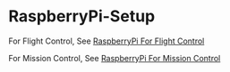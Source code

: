 # RaspberryPi-Setup

For Flight Control, See [RaspberryPi For Flight Control](https://github.com/AirForceUAV/RaspberryPi-Setup/blob/develop/Flight%20Control.md)


For Mission Control, See [RaspberryPi For Mission Control](https://github.com/AirForceUAV/RaspberryPi-Setup/blob/develop/Mission%20Control.md)

